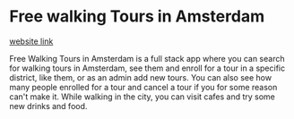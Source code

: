 # Free walking Tours in Amsterdam

[website link]()

Free Walking Tours in Amsterdam is a full stack app where you can search for walking tours in Amsterdam, see them and enroll for a tour in a specific district, like them, or as an admin add new tours. You can also see how many people enrolled for a tour and cancel a tour if you for some reason can't make it. While walking in the city, you can visit cafes and try some new drinks and food.
